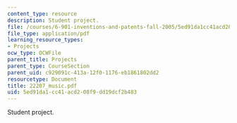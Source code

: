 ```yaml
---
content_type: resource
description: Student project.
file: /courses/6-901-inventions-and-patents-fall-2005/5ed91da1cc41acd208f9dd19dcf2b483_22207_music.pdf
file_type: application/pdf
learning_resource_types:
- Projects
ocw_type: OCWFile
parent_title: Projects
parent_type: CourseSection
parent_uid: c929091c-413a-12f0-1176-eb1861802dd2
resourcetype: Document
title: 22207_music.pdf
uid: 5ed91da1-cc41-acd2-08f9-dd19dcf2b483
---
```

Student project.

